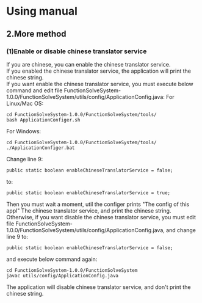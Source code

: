 # Using manual
## 2.More method
### (1)Enable or disable chinese translator service
If you are chinese, you can enable the chinese translator service.\
If you enabled the chinese translator service, the application will print the chinese string.\
If you want enable the chinese translator service, you must execute below command and edit file FunctionSolveSystem-1.0.0/FunctionSolveSystem/utils/config/ApplicationConfig.java:
For Linux/Mac OS:
```
cd FunctionSolveSystem-1.0.0/FunctionSolveSystem/tools/
bash ApplicationConfiger.sh
```
For Windows:
```
cd FunctionSolveSystem-1.0.0/FunctionSolveSystem/tools/
./ApplicationConfiger.bat
```
Change line 9:
```
public static boolean enableChineseTranslatorService = false;
```
to:
```
public static boolean enableChineseTranslatorService = true;
```
Then you must wait a moment, util the configer prints "The config of this appl"
The  chinese translator service, and print the chinese string.
Otherwise, if you want disable the chinese translator service, you must edit file FunctionSolveSystem-1.0.0/FunctionSolveSystem/utils/config/ApplicationConfig.java, and change line 9 to:
```
public static boolean enableChineseTranslatorService = false;
```
and execute below command again:
```
cd FunctionSolveSystem-1.0.0/FunctionSolveSystem
javac utils/config/ApplicationConfig.java
```
The application will disable chinese translator service, and don't print the chinese string.
